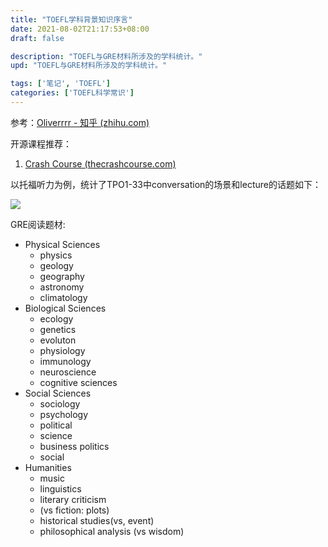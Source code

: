 ```yaml
---
title: "TOEFL学科背景知识序言"
date: 2021-08-02T21:17:53+08:00
draft: false

description: "TOEFL与GRE材料所涉及的学科统计。"
upd: "TOEFL与GRE材料所涉及的学科统计。"

tags: ['笔记', 'TOEFL']
categories: ['TOEFL科学常识']
---
```


<!--more-->

参考：[Oliverrrr - 知乎 (zhihu.com)](https://www.zhihu.com/people/wang-xu-xu-xu-xu-xu/posts)

开源课程推荐：

1. [Crash Course (thecrashcourse.com)](https://thecrashcourse.com/)

以托福听力为例，统计了TPO1-33中conversation的场景和lecture的话题如下：

![](https://cdn.jsdelivr.net/gh/henrywu97/FigBed@master/Figs/20210817085702.jpg)

GRE阅读题材:

- Physical Sciences
    - physics
    - geology
    - geography
    - astronomy
    - climatology
- Biological Sciences
    - ecology
    - genetics
    - evoluton
    - physiology
    - immunology
    - neuroscience
    - cognitive sciences
- Social Sciences
    - sociology
    - psychology
    - political
    - science
    - business politics
    - social
- Humanities
    - music
    - linguistics
    - literary criticism
    - (vs fiction: plots)
    - historical studies(vs, event)
    - philosophical analysis
        (vs wisdom)

